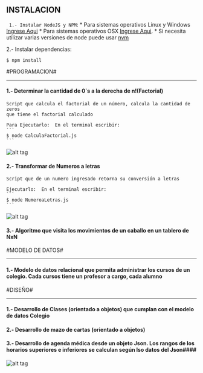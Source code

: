 ## INSTALACION  ##
`
1.- Instalar NodeJS y NPM`: 
	* Para sistemas operativos Linux 	y Windows [Ingrese Aqui](http://www.w3resource.com/node.js/installing-node.js-windows-and-linux.php)
	* Para sistemas operativos OSX [Ingrese Aqui](https://coolestguidesontheplanet.com/installing-node-js-on-macos/). 
	* Si necesita utilizar varias versiones de node puede usar [nvm](https://github.com/creationix/nvm)

2.- Instalar dependencias:   
```
$ npm install
```


#PROGRAMACION#
___________________________________________________________________________

#### 1.- Determinar la cantidad de 0`s a la derecha de n!(Factorial) ####
	
	Script que calcula el factorial de un número, calcula la cantidad de zeros
	que tiene el factorial calculado
	
	Para Ejecutarlo:  En el terminal escribir:
	```
	$ node CalculaFactorial.js
	```

![alt tag](http://apgca.cl/bin/test/factorial.png)





#### 2.- Transformar de Numeros a letras ####

	Script que de un numero ingresado retorna su conversión a letras

	Ejecutarlo:  En el terminal escribir:
	```
	$ node NumeroaLetras.js
	```

![alt tag](http://apgca.cl/bin/test/numeroLetras.png)



#### 3.- Algoritmo que visita los movimientos de un caballo en un tablero de NxN ####


#MODELO DE DATOS#
___________________________________________________________________________

#### 1.- Modelo de datos relacional que permita administrar los cursos de un colegio. Cada cursos tiene un profesor a cargo, cada alumno  ####



#DISEÑO#
___________________________________________________________________________

#### 1.- Desarrollo de Clases (orientado a objetos) que cumplan con el modelo de datos Colegio ####

#### 2.- Desarrollo de mazo de cartas (orientado a objetos) ####

#### 3.- Desarrollo de agenda médica desde un objeto Json.  Los rangos de los horarios superiores e inferiores se calculan según lso datos del Json####
![alt tag](http://apgca.cl/bin/test/agenda.png)





